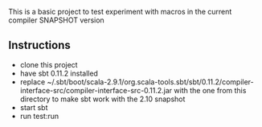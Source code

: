 This is a basic project to test experiment with macros in the current compiler SNAPSHOT version

## Instructions

 - clone this project
 - have sbt 0.11.2 installed
 - replace ~/.sbt/boot/scala-2.9.1/org.scala-tools.sbt/sbt/0.11.2/compiler-interface-src/compiler-interface-src-0.11.2.jar with the one from this directory to make sbt work with the 2.10 snapshot
 - start sbt
 - run test:run
